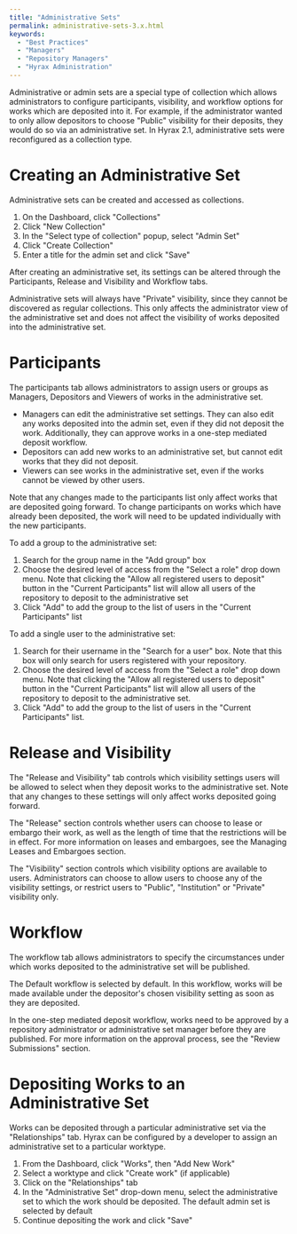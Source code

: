 ```yaml
---
title: "Administrative Sets"
permalink: administrative-sets-3.x.html
keywords:
  - "Best Practices"
  - "Managers"
  - "Repository Managers"
  - "Hyrax Administration"
---
```


Administrative or admin sets are a special type of collection which allows administrators to configure participants, visibility, and workflow options for works which are deposited into it. For example, if the administrator wanted to only allow depositors to choose "Public" visibility for their deposits, they would do so via an administrative set. In Hyrax 2.1, administrative sets were reconfigured as a collection type.

# Creating an Administrative Set

Administrative sets can be created and accessed as collections.

1. On the Dashboard, click "Collections"
2. Click "New Collection"
3. In the "Select type of collection" popup, select "Admin Set"
4. Click "Create Collection"
5. Enter a title for the admin set and click "Save"

After creating an administrative set, its settings can be altered through the Participants, Release and Visibility and Workflow tabs.

Administrative sets will always have "Private" visibility, since they cannot be discovered as regular collections. This only affects the administrator view of the administrative set and does not affect the visibility of works deposited into the administrative set.

# Participants

The participants tab allows administrators to assign users or groups as Managers, Depositors and Viewers of works in the administrative set.

- Managers can edit the administrative set settings. They can also edit any works deposited into the admin set, even if they did not deposit the work. Additionally, they can approve works in a one-step mediated deposit workflow.
- Depositors can add new works to an administrative set, but cannot edit works that they did not deposit.
- Viewers can see works in the administrative set, even if the works cannot be viewed by other users.

Note that any changes made to the participants list only affect works that are deposited going forward. To change participants on works which have already been deposited, the work will need to be updated individually with the new participants.

To add a group to the administrative set:

1. Search for the group name in the "Add group" box
2. Choose the desired level of access from the "Select a role" drop down menu. Note that clicking the "Allow all registered users to deposit" button in the "Current Participants" list will allow all users of the repository to deposit to the administrative set
3. Click "Add" to add the group to the list of users in the "Current Participants" list

To add a single user to the administrative set:

1. Search for their username in the "Search for a user" box. Note that this box will only search for users registered with your repository.
2. Choose the desired level of access from the "Select a role" drop down menu. Note that clicking the "Allow all registered users to deposit" button in the "Current Participants" list will allow all users of the repository to deposit to the administrative set.
3. Click "Add" to add the group to the list of users in the "Current Participants" list.

# Release and Visibility

The "Release and Visibility" tab controls which visibility settings users will be allowed to select when they deposit works to the administrative set. Note that any changes to these settings will only affect works deposited going forward.

The "Release" section controls whether users can choose to lease or embargo their work, as well as the length of time that the restrictions will be in effect. For more information on leases and embargoes, see the Managing Leases and Embargoes section.

The "Visibility" section controls which visibility options are available to users. Administrators can choose to allow users to choose any of the visibility settings, or restrict users to "Public", "Institution" or "Private" visibility only.

# Workflow

The workflow tab allows administrators to specify the circumstances under which works deposited to the administrative set will be published.

The Default workflow is selected by default. In this workflow, works will be made available under the depositor's chosen visibility setting as soon as they are deposited.

In the one-step mediated deposit workflow, works need to be approved by a repository administrator or administrative set manager before they are published. For more information on the approval process, see the "Review Submissions" section.

# Depositing Works to an Administrative Set

Works can be deposited through a particular administrative set via the "Relationships" tab. Hyrax can be configured by a developer to assign an administrative set to a particular worktype.

1. From the Dashboard, click "Works", then "Add New Work"
2. Select a worktype and click "Create work" (if applicable)
3. Click on the "Relationships" tab
4. In the "Administrative Set" drop-down menu, select the administrative set to which the work should be deposited. The default admin set is selected by default
5. Continue depositing the work and click "Save"
